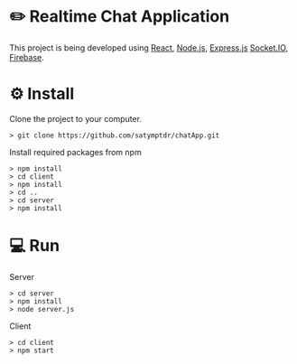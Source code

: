 # ✏️ Realtime Chat Application
This project is being developed using [React](https://reactjs.org), [Node.js](https://nodejs.org/en), [Express.js](https://expressjs.com/) [Socket.IO](https://socket.io), [Firebase](https://firebase.google.com).

# ⚙️ Install

Clone the project to your computer.
```
> git clone https://github.com/satymptdr/chatApp.git
```

Install required packages from npm
```
> npm install
> cd client
> npm install
> cd ..
> cd server
> npm install
```

# 💻 Run

Server
```
> cd server
> npm install
> node server.js
```

Client
```
> cd client
> npm start
```
